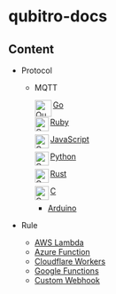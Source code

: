 # qubitro-docs

Content
-------

* Protocol
    * MQTT
      
        <img align="left" width="30" height="30" src="https://cdn.jsdelivr.net/npm/programming-languages-logos/src/go/go.png" alt="Qubitro MQTT Examples - Go">[Go](./docs/protocol/mqtt/go)
       
        <img align="left" width="25" height="25" src="https://cdn.jsdelivr.net/npm/programming-languages-logos/src/ruby/ruby.png" alt="Qubitro MQTT Examples - Ruby">[Ruby](./docs/protocol/mqtt/ruby)
        
        <img align="left" width="25" height="25" src="https://cdn.jsdelivr.net/npm/programming-languages-logos/src/javascript/javascript.png" alt="Qubitro MQTT Examples - Javascript">[JavaScript](./docs/protocol/mqtt/js)
        
        <img align="left" width="25" height="25" src="https://cdn.jsdelivr.net/npm/programming-languages-logos/src/python/python.png" alt="Qubitro MQTT Examples - Python">[Python](./docs/protocol/mqtt/python)
        
        <img align="left" width="25" height="25" src="https://firebasestorage.googleapis.com/v0/b/gitbook-28427.appspot.com/o/assets%2F-LV5T-gdu9XiTweJuyTI%2F-MHGPv4GBUJMpSsWth2y%2F-MHGrR3OqtoAiOW1cKV3%2Frust-social.jpg?alt=media&token=2327dc2e-5010-46da-af15-497119eef617" alt="Qubitro MQTT Examples - Rust"> [Rust](./docs/protocol/mqtt/rust)
        
        <img align="left" width="25" height="25" src="https://cdn.jsdelivr.net/npm/programming-languages-logos/src/c/c.png" alt="Qubitro MQTT Examples - Python">[C](./docs/protocol/mqtt/c)
        
        * [Arduino](./docs/protocol/mqtt/arduino)

* Rule
    * [AWS Lambda](./docs/rule/aws-lamda)
    * [Azure Function](./docs/rule/azure-function)
    * [Cloudflare Workers](./docs/rule/cloudflare-workers)
    * [Google Functions](./docs/rule/google-functions)
    * [Custom Webhook](./docs/rule/webhook)